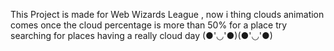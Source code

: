 This Project is made for Web Wizards League ,
now i thing clouds animation comes once the cloud percentage is more than 50% for a place try searching for places having a really cloud day (●'◡'●)(●'◡'●)
